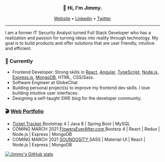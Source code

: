 <h3 align="center">👋 Hi, I'm Jimmy.</h3>

<p align="center">
  <a href="https://www.devjimmylam.com">Website</a> •
  <a href="https://www.linkedin.com/in/devjimmylam/">Linkedin</a> •
  <a href="https://twitter.com/devjimmylam">Twitter</a>
</p>

---
I am a former IT Security Analyst turned Full Stack Developer who has a realization and passion for turning ideas into reality through technology.
My goal is to build products and offer solutions that are user friendly, intuitive and efficient. 


### 🚧 Currently
* Frontend Developer: Strong skills in [React](https://reactjs.org/), [Angular](https://angular.io/), [TypeScript](https://www.typescriptlang.org/), [Node.js](https://nodejs.org/en/), [Express.js](https://expressjs.com/), [MongoDB](https://www.mongodb.com/3), HTML, CSS/Sass.
* Software Engineer at GlobeChat
* Building personal project(s) to improve my frontend dev skills. I love building intuitive user interfaces.
* Designing a self-taught SWE blog for the developer community.


### 🎬 [Web Portfolio](https://devjimmylam.github.io/)
- <a href="http://54.193.216.155/welcome"> Ticket Tracker </a> Bootstrap 4 | Java 8 | Spring Boot | MySQL 
- COMING MARCH 2021 <a href="#"> FlowersEverAfter.com </a> Bootsrp 4 | React | Redux | Node.js | Express | MongoDB 
- COMING MARCH 2021 <a href="#"> SOUNDOSITY </a> SASS | Material-UI | React | Node.js | Express | MongoDB 

[![Jimmy's GitHub stats](https://github-readme-stats.vercel.app/api?username=devJimmyLam&show_icons=true&theme=radical)](https://github.com/devjimmylam/github-readme-stats)
<!--
**devJimmyLam/devJimmyLam** is a ✨ _special_ ✨ repository because its `README.md` (this file) appears on your GitHub profile.



